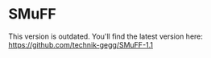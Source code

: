 # SMuFF

This version is outdated. You'll find the latest version here:  https://github.com/technik-gegg/SMuFF-1.1
